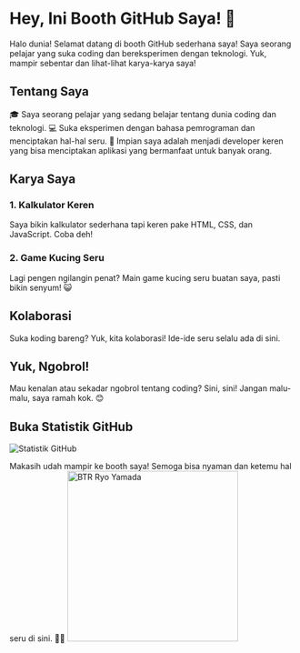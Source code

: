 # Hey, Ini Booth GitHub Saya! 🚀

Halo dunia! Selamat datang di booth GitHub sederhana saya! Saya seorang pelajar yang suka coding dan bereksperimen dengan teknologi. Yuk, mampir sebentar dan lihat-lihat karya-karya saya!

## Tentang Saya

🎓 Saya seorang pelajar yang sedang belajar tentang dunia coding dan teknologi.
💻 Suka eksperimen dengan bahasa pemrograman dan menciptakan hal-hal seru.
🌟 Impian saya adalah menjadi developer keren yang bisa menciptakan aplikasi yang bermanfaat untuk banyak orang.

## Karya Saya

### 1. Kalkulator Keren
Saya bikin kalkulator sederhana tapi keren pake HTML, CSS, dan JavaScript. Coba deh!

### 2. Game Kucing Seru
Lagi pengen ngilangin penat? Main game kucing seru buatan saya, pasti bikin senyum! 😺

## Kolaborasi

Suka koding bareng? Yuk, kita kolaborasi! Ide-ide seru selalu ada di sini.

## Yuk, Ngobrol!

Mau kenalan atau sekadar ngobrol tentang coding? Sini, sini! Jangan malu-malu, saya ramah kok. 😊

## Buka Statistik GitHub

![Statistik GitHub](https://github-readme-stats.vercel.app/api?username=thirapi&show_icons=true&theme=default)

Makasih udah mampir ke booth saya! Semoga bisa nyaman dan ketemu hal seru di sini. 🌈✨
<img width="300px" src="https://media.tenor.com/UnrUzRgwzncAAAAd/pepe-meme.gif" alt="BTR Ryo Yamada">

